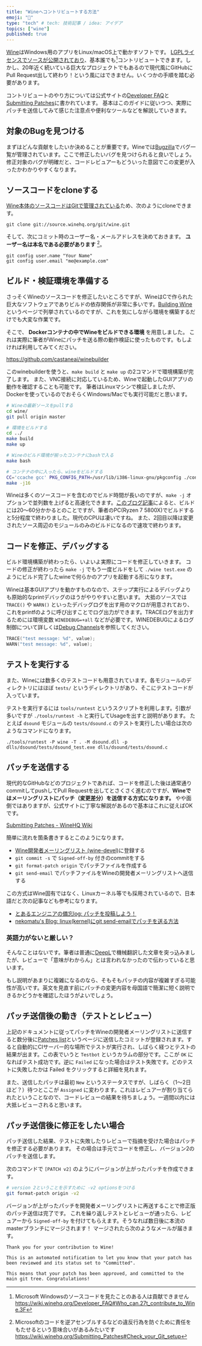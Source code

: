 ```yaml
---
title: "Wineへコントリビュートする方法"
emoji: "🍷"
type: "tech" # tech: 技術記事 / idea: アイデア
topics: ["wine"]
published: true
---
```


[Wine](https://www.winehq.org/)はWindows用のアプリをLinux/macOS上で動かすソフトです。
[LGPLライセンスでソースが公開されており](https://source.winehq.org/source/LICENSE)、基本誰でも[^1]コントリビュートできます。しかし、20年近く続いている巨大なプロジェクトでもあるので現代風にGitHubにPull Request出して終わり！という風にはできません。いくつかの手順を踏む必要があります。

コントリビュートのやり方については公式サイトの[Developer FAQ](https://wiki.winehq.org/Developer_FAQ)と[Submitting Patches](https://wiki.winehq.org/Submitting_Patches)に書かれています。
基本はこのガイドに従いつつ、実際にパッチを送信してみて感じた注意点や便利なツールなどを解説していきます。

## 対象のBugを見つける

まずはどんな貢献をしたいか決めることが重要です。Wineでは[Bugzilla](https://bugs.winehq.org/)でバグ一覧が管理されています。ここで修正したいバグを見つけられると良いでしょう。
修正対象のバグが明確だと、コードレビュアーもどういった意図でこの変更が入ったかわかりやすくなります。

[^1]: Microsoft Windowsのソースコードを見たことのある人は貢献できません https://wiki.winehq.org/Developer_FAQ#Who_can.27t_contribute_to_Wine.3F

## ソースコードをcloneする

[Wine本体のソースコードはGitで管理されている](https://wiki.winehq.org/Source_Code)ため、次のようにcloneできます。

```
git clone git://source.winehq.org/git/wine.git
```

そして、次にコミット時のユーザー名・メールアドレスを決めておきます。
**ユーザー名は本名である必要があります** [^2]。

```
git config user.name "Your Name"
git config user.email "me@example.com"
```

[^2]: Microsoftのコードを逆アセンブルするなどの違反行為を防ぐために責任をもたせるという意味合いがあるみたいです https://wiki.winehq.org/Submitting_Patches#Check_your_Git_setup


## ビルド・検証環境を準備する

さっそくWineのソースコードを修正したいところですが、WineはCで作られた巨大なソフトウェアでありビルドの依存関係が非常に多いです。[Building Wine](https://wiki.winehq.org/Building_Wine)というページで列挙されているのですが、これを気にしながら環境を構築するだけでも大変な作業です。

そこで、 **Dockerコンテナの中でWineをビルドできる環境** を用意しました。
これは実際に筆者がWineにパッチを送る際の動作検証に使ったものです。もしよければ利用してみてください。

https://github.com/castaneai/winebuilder

このwinebuilderを使うと、`make build` と `make up` の2コマンドで環境構築が完了します。
また、VNC接続に対応しているため、Wineで起動したGUIアプリの動作を確認することも可能です。
筆者はLinuxマシンで検証しましたが、Dockerを使っているのでおそらくWindows/Macでも実行可能だと思います。

```sh
# Wineの最新ソースをpullする
cd wine/
git pull origin master

# 環境をビルドする
cd ../
make build
make up

# Wineのビルド環境が揃ったコンテナにbashで入る
make bash

# コンテナの中に入ったら、wineをビルドする
CC='ccache gcc' PKG_CONFIG_PATH=/usr/lib/i386-linux-gnu/pkgconfig ./configure
make -j16
```

Wineは多くのソースコードを含むのでビルド時間が長いのですが、`make -j` オプションで並列数を上げると高速化できます。[このブログ記事](https://www.codeweavers.com/blog/aeikum/2019/1/8/working-on-wine-part-2-wines-build-process)によると、ビルドには20〜60分かかるとのことですが、筆者のPC(Ryzen 7 5800X)でビルドすると5分程度で終わりました。現代のCPUは凄いですね。
また、2回目以降は変更されたソース周辺のモジュールのみのビルドになるので速攻で終わります。

## コードを修正、デバッグする

ビルド環境構築が終わったら、いよいよ実際にコードを修正していきます。
コードの修正が終わったら `make -j` でもう一度ビルドをして `./wine test.exe` のようにビルド完了したwineで何らかのアプリを起動する形になります。

Wineは基本GUIアプリを動かすものなので、ステップ実行によるデバッグよりも原始的なprintデバッグのほうがやりやすいと思います。
大抵のソースでは `TRACE()` や `WARN()` といったデバッグログを出す用のマクロが用意されており、これをprintfのように呼び出すことでログ出力ができます。TRACEログを出力するためには環境変数 `WINEDEBUG=+all` などが必要です。WINEDEBUGによるログ制御について詳しくは[Debug Channels](https://wiki.winehq.org/Debug_Channels)を参照してください。

```c
TRACE("test message: %d", value);
WARN("test message: %d", value);
```

## テストを実行する

また、Wineには数多くのテストコードも用意されています。各モジュールのディレクトリにはほぼ `tests/` というディレクトリがあり、そこにテストコードが入っています。

テストを実行するには `tools/runtest` というスクリプトを利用します。引数が多いですが `./tools/runtest -h` と実行してUsageを出すと説明があります。
たとえば `dsound` モジュールの `tests/dsound.c` のテストを実行したい場合は次のようなコマンドになります。

```
./tools/runtest -P wine -T . -M dsound.dll -p dlls/dsound/tests/dsound_test.exe dlls/dsound/tests/dsound.c
```

## パッチを送信する

現代的なGitHubなどのプロジェクトであれば、コードを修正した後は通常通りcommitしてpushしてPull Requestを出してとさくさく進むのですが、**Wineではメーリングリストにパッチ（変更差分）を送信する方式になります。**
やや面倒ではありますが、公式サイトに丁寧な解説があるので基本はこれに従えばOKです。

[Submitting Patches - WineHQ Wiki](https://wiki.winehq.org/Submitting_Patches)

簡単に流れを箇条書きするとこのようになります。

- [Wine開発者メーリングリスト (wine-devel)](https://www.winehq.org/forums)に登録する
- `git commit -s` で `Signed-off-by` 付きのcommitをする
- `git format-patch origin` でパッチファイルを作成する
- `git send-email` でパッチファイルをWineの開発者メーリングリストへ送信する

この方式はWine固有ではなく、Linuxカーネル等でも採用されているので、日本語だと次の記事なども参考になります。

- [とあるエンジニアの備忘log: パッチを投稿しよう！](https://masahir0y.blogspot.com/2013/06/blog-post_4.html)
- [nekomatu's Blog: linux(kernel)にgit send-emailでパッチを送る方法](https://nekomatu.blogspot.com/2014/05/howto-send-patch-to-linux.html)

### 英語力がないと厳しい？

そんなことはないです。筆者は普通に[DeepL](https://www.deepl.com/ja/translator)で機械翻訳した文章を突っ込みましたが、レビューで「意味がわからん」とは言われなかったので伝わっていると思います。

もし説明があまりに複雑になるのなら、そもそもパッチの内容が複雑すぎる可能性が高いです。英文を見直す前にパッチの変更内容を母国語で簡潔に短く説明できるかどうかを確認したほうがよいでしょう。


## パッチ送信後の動き（テストとレビュー）

上記のドキュメントに従ってパッチをWineの開発者メーリングリストに送信すると数分後に[Patches list](https://source.winehq.org/patches/)というページに送信したコミットが登録されます。すると自動的にCIサーバー的な場所でテストが実行され、しばらく経つとテストの結果が出ます。この表でいうと `Testbot` というカラムの部分です。ここが `OK` になればテスト成功です。逆に `Failed` になった場合はテスト失敗です。どのテストに失敗したかは Failed をクリックすると詳細を見れます。

また、送信したパッチは最初 `New` というステータスですが、しばらく（1〜2日ほど？）待つとここが `Assigned` に変わります。これはレビュアーが割り当てられたということなので、コードレビューの結果を待ちましょう。一週間以内には大抵レビューされると思います。

## パッチ送信後に修正をしたい場合

パッチ送信した結果、テストに失敗したりレビューで指摘を受けた場合はパッチを修正する必要があります。
その場合は手元でコードを修正し、バージョン2のパッチを送信します。

次のコマンドで `[PATCH v2]` のようにバージョンが上がったパッチを作成できます。

```sh
# version 2ということを示すために -v2 optionsをつける
git format-patch origin -v2
```

バージョンが上がったパッチを開発者メーリングリストに再送することで修正版のパッチ送信は完了です。
これを繰り返しテストとレビューが通ったら、レビュアーから `Signed-off-by` を付けてもらえます。そうなれば数日後に本流のmasterブランチにマージされます！
マージされたら次のようなメールが届きます。

```
Thank you for your contribution to Wine!

This is an automated notification to let you know that your patch has
been reviewed and its status set to "Committed".

This means that your patch has been approved, and committed to the
main git tree. Congratulations!
```
